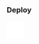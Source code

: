 ### Deploy

[![deploy_azure_lakehouse](../../.adb/deploy-to-azure.svg)](https://portal.azure.com/#create/Microsoft.Template/uri/https%3A%2F%2Fraw.githubusercontent.com%2Fadb-essentials%2Fadb-essentials-demos%2Fmain%2F.adb%2Fmain.json)